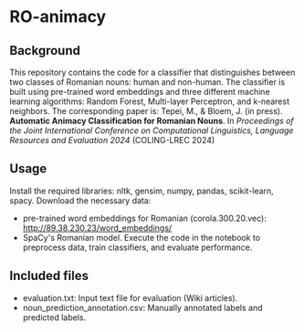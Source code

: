 # RO-animacy
## Background
This repository contains the code for a classifier that distinguishes between two classes of Romanian nouns: human and non-human. The classifier is built using pre-trained word embeddings and three different machine learning algorithms: Random Forest, Multi-layer Perceptron, and k-nearest neighbors. The corresponding paper is:
Tepei, M., & Bloem, J. (in press). **Automatic Animacy Classification for Romanian Nouns**. In *Proceedings of the Joint International Conference on Computational Linguistics, Language Resources and Evaluation 2024* (COLING-LREC 2024)
## Usage
Install the required libraries: nltk, gensim, numpy, pandas, scikit-learn, spacy.
Download the necessary data: 
- pre-trained word embeddings for Romanian (corola.300.20.vec): http://89.38.230.23/word_embeddings/
- SpaCy's Romanian model.
Execute the code in the notebook to preprocess data, train classifiers, and evaluate performance.
## Included files
- evaluation.txt: Input text file for evaluation (Wiki articles).
- noun_prediction_annotation.csv: Manually annotated labels and predicted labels.
